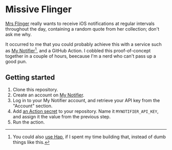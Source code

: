# Missive Flinger

[Mrs Flinger](http://mrsflinger.com/) really wants to receive iOS notifications at regular intervals throughout the day, containing a random quote from her collection; don't ask me why.

It occurred to me that you could probably achieve this with a service such as [My Notifier](https://mynotifier.app)[^1], and a GitHub Action. I cobbled this proof-of-concept together in a couple of hours, beecause I'm a nerd who can't pass up a good pun.

## Getting started

1. Clone this repository.
2. Create an account on [My Notifier](https://mynotifier.app).
3. Log in to your My Notifier account, and retrieve your API key from the "Account" section.
4. Add [an Action secret](./settings/secrets/actions) to your repository. Name it `MYNOTIFIER_API_KEY`, and assign it the value from the previous step.
5. Run the action.

[^1]: You could also [use Hap](https://github.com/monooso/hap), if I spent my time building that, instead of dumb things like this.

